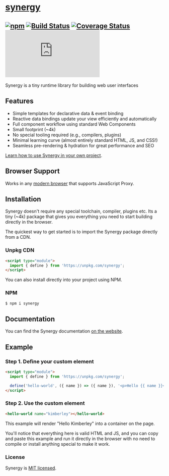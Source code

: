 # [synergy](https://synergyjs.org)

## [![npm](https://img.shields.io/npm/v/synergy.svg)](http://npm.im/synergy) [![Build Status](https://travis-ci.com/defx/synergy.svg?branch=master)](https://travis-ci.com/defx/synergy) [![Coverage Status](https://coveralls.io/repos/github/defx/synergy/badge.svg?branch=master)](https://coveralls.io/github/defx/synergy?branch=master) [![gzip size](https://img.badgesize.io/https://unpkg.com/synergy/dist/synergy.min.js?compression=gzip&label=gzip)]()

Synergy is a tiny runtime library for building web user
interfaces

## Features

- Simple templates for declarative data & event binding
- Reactive data bindings update your view efficiently and
  automatically
- Full component workflow using standard Web Components
- Small footprint (~4k)
- No special tooling required (e.g., compilers, plugins)
- Minimal learning curve (almost entirely standard HTML, JS,
  and CSS!)
- Seamless pre-rendering & hydration for great performance
  and SEO

[Learn how to use Synergy in your own project](https://synergyjs.org/getting-started.html).

## Browser Support

Works in any
[modern browser](https://caniuse.com/mdn-javascript_builtins_proxy_proxy)
that supports JavaScript Proxy.

## Installation

Synergy doesn't require any special toolchain, compiler,
plugins etc. Its a tiny (~4k) package that gives you
everything you need to start building directly in the
browser.

The quickest way to get started is to import the Synergy
package directly from a CDN.

### Unpkg CDN

```html
<script type="module">
  import { define } from 'https://unpkg.com/synergy';
</script>
```

You can also install directly into your project using NPM.

### NPM

```bash
$ npm i synergy
```

## Documentation

You can find the Synergy documentation
[on the website](https://synergyjs.org/documentation).

## Example

### Step 1. Define your custom element

```html
<script type="module">
  import { define } from 'https://unpkg.com/synergy';

  define('hello-world', ({ name }) => ({ name }), '<p>Hello {{ name }}</p>');
</script>
```

### Step 2. Use the custom element

```html
<hello-world name="kimberley"></hello-world>
```

This example will render "Hello Kimberley" into a container
on the page.

You'll notice that everything here is valid HTML and JS, and
you can copy and paste this example and run it directly in
the browser with no need to compile or install anything
special to make it work.

### License

Synergy is [MIT licensed](./LICENSE).
